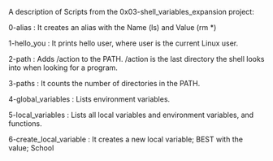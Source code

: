A description of Scripts from the 0x03-shell_variables_expansion project:

0-alias : It creates an alias with the Name (ls) and Value (rm *)

1-hello_you : It prints hello user, where user is the current Linux user.

2-path : Adds /action to the PATH. /action is the last directory the shell looks into when looking for a program.

3-paths : It counts the number of directories in the PATH.

4-global_variables : Lists environment variables.

5-local_variables : Lists all local variables and environment variables, and functions.

6-create_local_variable : It creates a new local variable; BEST with the value; School


